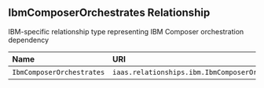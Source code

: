 ## IbmComposerOrchestrates Relationship

IBM-specific relationship type representing IBM Composer orchestration dependency

| Name | URI | Version | Derived From |
|:---- |:--- |:------- |:------------ |
| `IbmComposerOrchestrates` | `iaas.relationships.ibm.IbmComposerOrchestrates` | 1.0.0 | `iaas.relationships.abstract.Orchestrates` |
